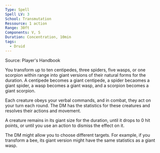 ```yaml
---
Type: Spell
Spell LV: 3
School: Transmutation
Ressource: 1 action
Range: 30ft
Components: V, S
Duration: Concentration, 10min
tags:
  - Druid
---
```

Source: Player's Handbook

You transform up to ten centipedes, three spiders, five wasps, or one scorpion within range into giant versions of their natural forms for the duration. A centipede becomes a giant centipede, a spider becaomes a giant spider, a wasp becomes a giant wasp, and a scorpion becomes a giant scorpion.

Each creature obeys your verbal commands, and in combat, they act on your turn each round. The DM has the statistics for these creatures and resolves their actions and movement.

A creature remains in its giant size for the duration, until it drops to 0 hit points, or until you use an action to dismiss the effect on it.

The DM might allow you to choose different targets. For example, if you transform a bee, its giant version might have the same statistics as a giant wasp.